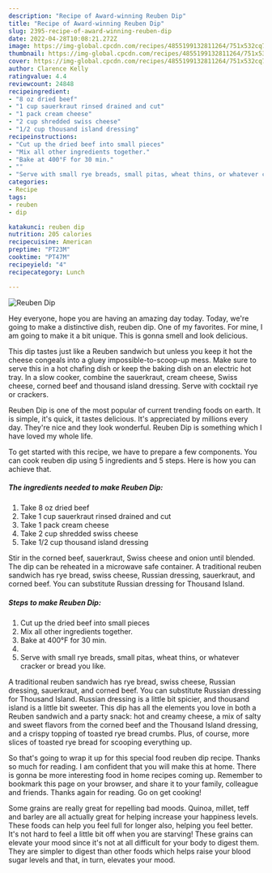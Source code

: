 ```yaml
---
description: "Recipe of Award-winning Reuben Dip"
title: "Recipe of Award-winning Reuben Dip"
slug: 2395-recipe-of-award-winning-reuben-dip
date: 2022-04-28T10:08:21.272Z
image: https://img-global.cpcdn.com/recipes/4855199132811264/751x532cq70/reuben-dip-recipe-main-photo.jpg
thumbnail: https://img-global.cpcdn.com/recipes/4855199132811264/751x532cq70/reuben-dip-recipe-main-photo.jpg
cover: https://img-global.cpcdn.com/recipes/4855199132811264/751x532cq70/reuben-dip-recipe-main-photo.jpg
author: Clarence Kelly
ratingvalue: 4.4
reviewcount: 24848
recipeingredient:
- "8 oz dried beef"
- "1 cup sauerkraut rinsed drained and cut"
- "1 pack cream cheese"
- "2 cup shredded swiss cheese"
- "1/2 cup thousand island dressing"
recipeinstructions:
- "Cut up the dried beef into small pieces"
- "Mix all other ingredients together."
- "Bake at 400°F for 30 min."
- ""
- "Serve with small rye breads, small pitas, wheat thins, or whatever cracker or bread you like."
categories:
- Recipe
tags:
- reuben
- dip

katakunci: reuben dip 
nutrition: 205 calories
recipecuisine: American
preptime: "PT23M"
cooktime: "PT47M"
recipeyield: "4"
recipecategory: Lunch

---
```



![Reuben Dip](https://img-global.cpcdn.com/recipes/4855199132811264/751x532cq70/reuben-dip-recipe-main-photo.jpg)

Hey everyone, hope you are having an amazing day today. Today, we're going to make a distinctive dish, reuben dip. One of my favorites. For mine, I am going to make it a bit unique. This is gonna smell and look delicious.

This dip tastes just like a Reuben sandwich but unless you keep it hot the cheese congeals into a gluey impossible-to-scoop-up mess. Make sure to serve this in a hot chafing dish or keep the baking dish on an electric hot tray. In a slow cooker, combine the sauerkraut, cream cheese, Swiss cheese, corned beef and thousand island dressing. Serve with cocktail rye or crackers.

Reuben Dip is one of the most popular of current trending foods on earth. It is simple, it's quick, it tastes delicious. It's appreciated by millions every day. They're nice and they look wonderful. Reuben Dip is something which I have loved my whole life.


To get started with this recipe, we have to prepare a few components. You can cook reuben dip using 5 ingredients and 5 steps. Here is how you can achieve that.

<!--inarticleads1-->

##### The ingredients needed to make Reuben Dip:

1. Take 8 oz dried beef
1. Take 1 cup sauerkraut rinsed drained and cut
1. Take 1 pack cream cheese
1. Take 2 cup shredded swiss cheese
1. Take 1/2 cup thousand island dressing


Stir in the corned beef, sauerkraut, Swiss cheese and onion until blended. The dip can be reheated in a microwave safe container. A traditional reuben sandwich has rye bread, swiss cheese, Russian dressing, sauerkraut, and corned beef. You can substitute Russian dressing for Thousand Island. 

<!--inarticleads2-->

##### Steps to make Reuben Dip:

1. Cut up the dried beef into small pieces
1. Mix all other ingredients together.
1. Bake at 400°F for 30 min.
1. 
1. Serve with small rye breads, small pitas, wheat thins, or whatever cracker or bread you like.


A traditional reuben sandwich has rye bread, swiss cheese, Russian dressing, sauerkraut, and corned beef. You can substitute Russian dressing for Thousand Island. Russian dressing is a little bit spicier, and thousand island is a little bit sweeter. This dip has all the elements you love in both a Reuben sandwich and a party snack: hot and creamy cheese, a mix of salty and sweet flavors from the corned beef and the Thousand Island dressing, and a crispy topping of toasted rye bread crumbs. Plus, of course, more slices of toasted rye bread for scooping everything up. 

So that's going to wrap it up for this special food reuben dip recipe. Thanks so much for reading. I am confident that you will make this at home. There is gonna be more interesting food in home recipes coming up. Remember to bookmark this page on your browser, and share it to your family, colleague and friends. Thanks again for reading. Go on get cooking!

Some grains are really great for repelling bad moods. Quinoa, millet, teff and barley are all actually great for helping increase your happiness levels. These foods can help you feel full for longer also, helping you feel better. It's not hard to feel a little bit off when you are starving! These grains can elevate your mood since it's not at all difficult for your body to digest them. They are simpler to digest than other foods which helps raise your blood sugar levels and that, in turn, elevates your mood.
